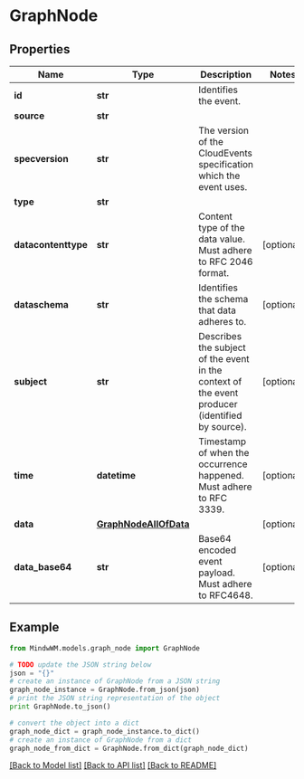 # GraphNode


## Properties
Name | Type | Description | Notes
------------ | ------------- | ------------- | -------------
**id** | **str** | Identifies the event. | 
**source** | **str** |  | 
**specversion** | **str** | The version of the CloudEvents specification which the event uses. | 
**type** | **str** |  | 
**datacontenttype** | **str** | Content type of the data value. Must adhere to RFC 2046 format. | [optional] 
**dataschema** | **str** | Identifies the schema that data adheres to. | [optional] 
**subject** | **str** | Describes the subject of the event in the context of the event producer (identified by source). | [optional] 
**time** | **datetime** | Timestamp of when the occurrence happened. Must adhere to RFC 3339. | [optional] 
**data** | [**GraphNodeAllOfData**](GraphNodeAllOfData.md) |  | [optional] 
**data_base64** | **str** | Base64 encoded event payload. Must adhere to RFC4648. | [optional] 

## Example

```python
from MindwWM.models.graph_node import GraphNode

# TODO update the JSON string below
json = "{}"
# create an instance of GraphNode from a JSON string
graph_node_instance = GraphNode.from_json(json)
# print the JSON string representation of the object
print GraphNode.to_json()

# convert the object into a dict
graph_node_dict = graph_node_instance.to_dict()
# create an instance of GraphNode from a dict
graph_node_from_dict = GraphNode.from_dict(graph_node_dict)
```
[[Back to Model list]](../README.md#documentation-for-models) [[Back to API list]](../README.md#documentation-for-api-endpoints) [[Back to README]](../README.md)


